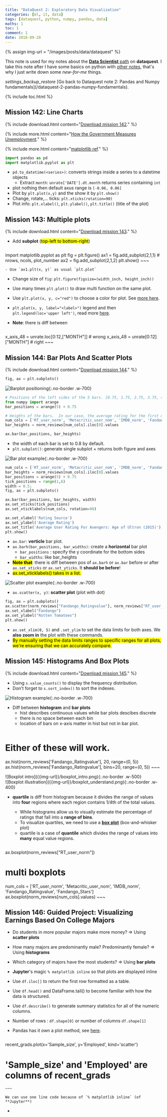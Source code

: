 ```yaml
---
title: "DataQuest 2: Exploratory Data Visualization"
categories: [ml, it, data]
tags: [dataquest, python, numpy, pandas, data]
maths: 1
toc: 1
comment: 1
date: 2018-09-28
---
```


{% assign img-url = "/images/posts/data/dataquest" %}

This note is used for my notes about the [**Data Scientist** path](https://www.dataquest.io/path/data-scientist) on **dataquest**. I take this note after I have some basics on python with [other notes](/tags#python), that's why I just write down some *new-for-me* things.

<div class="see-again">
<i class="material-icons">settings_backup_restore</i>
<span markdown="1">
[Go back to Dataquest note 2: Pandas and Numpy fundamentals](/dataquest-2-pandas-numpy-fundamentals).
</span>
</div>

{% include toc.html %}

## Mission 142: Line Charts

{% include download.html content="[Download mission 142](/files/dataquest/mission-142.pdf)." %}

{% include more.html content="[How the Government Measures Unemployment](https://www.bls.gov/cps/cps_htgm.htm)." %}

{% include more.html content="[matplotlib ref](https://matplotlib.org)." %}

~~~ python
import pandas as pd
import matplotlib.pyplot as plt
~~~

- `pd.to_datetime(<series>)`: converts strings inside a series to a datetime objects
	- Extract `month`: `unrate['DATE'].dt.month` returns series containing `int`
- plot nothing then default axus range is `[-0.06, 0.06]`
- Plot by `plt.plot(x,y)` and the show it by `plt.show()`
- Change, rotate,... ticks: `plt.xticks(rotation=90)`
- Plot info: `plt.xlabel()`, `plt.ylabel()`, `plt.title()` (title of the plot)


## Mission 143: Multiple plots

{% include download.html content="[Download mission 143](/files/dataquest/mission-143.pdf)." %}

- Add **subplot** (<mark>top-left to bottom-right</mark>)

	~~~ python
import matplotlib.pyplot as plt
fig = plt.figure()
ax1 = fig.add_subplot(2,1,1) # nrows, ncols, plot_number
ax2 = fig.add_subplot(2,1,2)
plt.show()
	~~~

	- Use `ax1.plt(x, y)` as usual `plt.plot`
- Change size of `fig`: `plt.figure(figsize=(width_inch, height_inch))`
- Use many times `plt.plot()` to draw multi function on the same plot.
- Use `plt.plot(x, y, c="red")` to choose a color for plot. See [more here](https://matplotlib.org/api/colors_api.html).
- `plt.plot(x, y, label="<label>")` legend and then `plt.legend(loc='upper left')`, read more [here](https://matplotlib.org/api/pyplot_api.html#matplotlib.pyplot.legend).
- **Note**: there is diff between

	~~~ python
x_axis_48 = unrate.loc[0:12,["MONTH"]] # wrong
x_axis_48 = unrate[0:12]["MONTH"] # right
	~~~

## Mission 144: Bar Plots And Scatter Plots

{% include download.html content="[Download mission 144](/files/dataquest/mission-144.pdf)." %}

~~~ python
fig, ax = plt.subplots()
~~~

![Barplot positioning]({{img-url}}/matplotlib_barplot_positioning.png){:.no-border .w-700}

~~~ python
# Positions of the left sides of the 5 bars. [0.75, 1.75, 2.75, 3.75, 4.75]
from numpy import arange
bar_positions = arange(5) + 0.75

# Heights of the bars.  In our case, the average rating for the first movie in the dataset.
num_cols = ['RT_user_norm', 'Metacritic_user_nom', 'IMDB_norm', 'Fandango_Ratingvalue', 'Fandango_Stars']
bar_heights = norm_reviews[num_cols].iloc[0].values

ax.bar(bar_positions, bar_heights)
~~~

- the width of each bar is set to 0.8 by default.
- `plt.subplot()`: generate single subplot + returns both figure and axes

![Bar plot example]({{img-url}}/bar_plot_intro.png){:.no-border .w-700}

~~~ python
num_cols = ['RT_user_norm', 'Metacritic_user_nom', 'IMDB_norm', 'Fandango_Ratingvalue', 'Fandango_Stars']
bar_heights = norm_reviews[num_cols].iloc[0].values
bar_positions = arange(5) + 0.75
tick_positions = range(1,6)
width = 0.5;
fig, ax = plt.subplots()

ax.bar(bar_positions, bar_heights, width)
ax.set_xticks(tick_positions)
ax.set_xticklabels(num_cols, rotation=90)

ax.set_xlabel('Rating Source')
ax.set_ylabel('Average Rating')
ax.set_title('Average User Rating For Avengers: Age of Ultron (2015)')
plt.show()
~~~

- `ax.bar`: **verticle** bar plot.
- `ax.barh(bar_positions, bar_widths)`: create a **horizontal** bar plot
	- `bar_positions` : specify the y coordinate for the bottom sides 
	- `bar_widths`: like bar_heights
- **<mark>Note that</mark>**: there is diff between pos of `ax.barh` or `ax.bar` before or after `ax.set_xticks` or `ax.set_yticks`. It **should be before**!
- <mark>ax.set_xticklabels() takes in a list.</mark>

![Scatter plot example]({{img-url}}/scatter_plot_intro.png){:.no-border .w-700}


- `ax.scatter(x, y)`: **scatter plot** (plot with dot)

~~~ python
fig, ax = plt.subplots()
ax.scatter(norm_reviews["Fandango_Ratingvalue"], norm_reviews["RT_user_norm"])
ax.set_xlabel("Fandango")
ax.set_ylabel("Rotten Tomatoes")
plt.show()
~~~

- `ax.set_xlim(0, 5)` and `.set_ylim` to set the data limits for both axes. We **also zoom in** the plot with these commands.
- <mark>By manually setting the data limits ranges to specific ranges for all plots, we're ensuring that we can accurately compare.</mark>


## Mission 145: Histograms And Box Plots

{% include download.html content="[Download mission 145](/files/dataquest/mission-145.pdf)." %}

- Using `s.value_counts()` to display the frequency distribution.
- Don't forget to `s.sort_index()` to sort the indexes.

![Histogram example]({{img-url}}/histogram_plot_intro.png){:.no-border .w-700}

- Diff between **histogram** and **bar plots**
	+ hist describes continuous values while bar plots descibes discrete
	+ there is no space between each bin
	+ location of bars on x-axis matter in hist but not in bar plot.
	~~~ python 
# Either of these will work.
ax.hist(norm_reviews['Fandango_Ratingvalue'], 20, range=(0, 5))
ax.hist(norm_reviews['Fandango_Ratingvalue'], bins=20, range=(0, 5))
	~~~

<div class="row d-flex" markdown="1">
<div class="col s12 l7" markdown="1">
![Boxplot intro]({{img-url}}/boxplot_intro.png){:.no-border .w-500}
</div>
<div class="col s12 l5" markdown="1">
![Boxplot illustration]({{img-url}}/boxplot_understand.png){:.no-border .w-400}
</div>
</div>

- **quartile** is diff from histogram because it divides the range of values into **four** regions where each region contains 1/4th of the total values. 
	- While histograms allow us to visually estimate the percentage of ratings that fall into a **range of bins**.
	- To visualize quartiles, we need to use a **[box plot](https://www.wellbeingatschool.org.nz/information-sheet/understanding-and-interpreting-box-plots)** (box-and-whisker plot)
	- quartile is a case of **quantile** which divides the range of values into **many** equal value regions.

	~~~ python
ax.boxplot(norm_reviews["RT_user_norm"])
# multi boxplots
num_cols = ['RT_user_norm', 'Metacritic_user_nom', 'IMDB_norm', 'Fandango_Ratingvalue', 'Fandango_Stars']
ax.boxplot(norm_reviews[num_cols].values)
	~~~

## Mission 146: Guided Project: Visualizing Earnings Based On College Majors

- Do students in more popular majors make more money? $\Rightarrow$ Using **scatter plots**
- How many majors are predominantly male? Predominantly female? $\Rightarrow$ Using **histograms**
- Which category of majors have the most students? $\Rightarrow$ Using **bar plots**

- **Jupyter**'s magic `% matplotlib inline` so that plots are displayed inline
- Use `df.iloc[]` to return the first row formatted as a table.
- Use `df.head()` and DataFrame.tail() to become familiar with how the data is structured.
- Use `df.describe()` to generate summary statistics for all of the numeric columns.
- Number of rows : `df.shape[0]` or number of columns `df.shape[1]`
- Pandas has it own a plot method, see [here](https://pandas.pydata.org/pandas-docs/stable/generated/pandas.DataFrame.plot.html).

	~~~ python
recent_grads.plot(x='Sample_size', y='Employed', kind='scatter')
# 'Sample_size' and 'Employed' are columns of recent_grads
	~~~

	We can use one line code because of `% matplotlib inline` (of **Jupyter**)

- 




